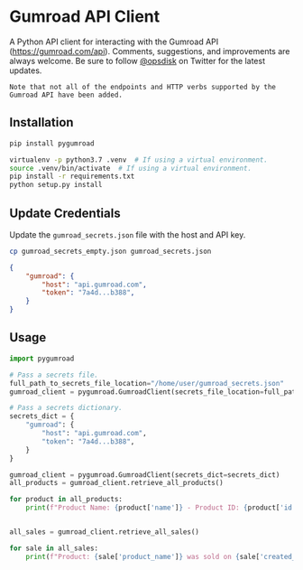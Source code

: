 # Gumroad API Client

A Python API client for interacting with the Gumroad API (<https://gumroad.com/api>).  Comments, suggestions, and
improvements are always welcome. Be sure to follow [@opsdisk](https://twitter.com/opsdisk) on Twitter for the latest
updates.

```none
Note that not all of the endpoints and HTTP verbs supported by the Gumroad API have been added.
```

## Installation

```bash
pip install pygumroad
```

```bash
virtualenv -p python3.7 .venv  # If using a virtual environment.
source .venv/bin/activate  # If using a virtual environment.
pip install -r requirements.txt
python setup.py install
```

## Update Credentials

Update the `gumroad_secrets.json` file with the host and API key.

```bash
cp gumroad_secrets_empty.json gumroad_secrets.json
```

```json
{
    "gumroad": {
        "host": "api.gumroad.com",
        "token": "7a4d...b388",
    }
}
```

## Usage

```python
import pygumroad

# Pass a secrets file.
full_path_to_secrets_file_location="/home/user/gumroad_secrets.json"
gumroad_client = pygumroad.GumroadClient(secrets_file_location=full_path_to_secrets_file_location)

# Pass a secrets dictionary.
secrets_dict = {
    "gumroad": {
        "host": "api.gumroad.com",
        "token": "7a4d...b388",
    }
}

gumroad_client = pygumroad.GumroadClient(secrets_dict=secrets_dict)
all_products = gumroad_client.retrieve_all_products()

for product in all_products:
    print(f"Product Name: {product['name']} - Product ID: {product['id']}")


all_sales = gumroad_client.retrieve_all_sales()

for sale in all_sales:
    print(f"Product: {sale['product_name']} was sold on {sale['created_at']}")

```
